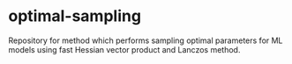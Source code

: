 # optimal-sampling

Repository for method which performs sampling optimal parameters for ML models using fast Hessian vector product and Lanczos method. 
